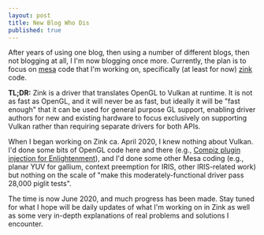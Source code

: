 ```yaml
---
layout: post
title: New Blog Who Dis
published: true
---
```

After years of using one blog, then using a number of different blogs, then not blogging at all, I I'm now blogging once more. Currently, the plan is to focus on [mesa](https://www.mesa3d.org) code that I'm working on, specifically (at least for now) [zink](https://www.collabora.com/news-and-blog/blog/2018/10/31/introducing-zink-opengl-implementation-vulkan/) code.

**TL;DR:** Zink is a driver that translates OpenGL to Vulkan at runtime. It is not as fast as OpenGL, and it will never be as fast, but ideally it will be "fast enough" that it can be used for general purpose GL support, enabling driver authors for new and existing hardware to focus exclusively on supporting Vulkan rather than requiring separate drivers for both APIs.

When I began working on Zink ca. April 2020, I knew nothing about Vulkan. I'd done some bits of OpenGL code here and there (e.g., [Compiz plugin injection for Enlightenment](https://www.youtube.com/watch?v=tY6qag5KFx0&hd=1)), and I'd done some other Mesa coding (e.g., planar YUV for gallium, context preemption for IRIS, other IRIS-related work) but nothing on the scale of "make this moderately-functional driver pass 28,000 piglit tests".

The time is now June 2020, and much progress has been made. Stay tuned for what I hope will be daily updates of what I'm working on in Zink as well as some very in-depth explanations of real problems and solutions I encounter.